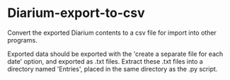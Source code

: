 # Diarium-export-to-csv

Convert the exported Diarium contents to a csv file for import into other programs.

Exported data should be exported with the 'create a separate file for each date' option, and exported as .txt files. Extract these .txt files into a directory named 'Entries', placed in the same directory as the .py script.
